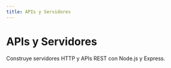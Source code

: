 ```yaml
---
title: APIs y Servidores
---
```


# APIs y Servidores

Construye servidores HTTP y APIs REST con Node.js y Express.
